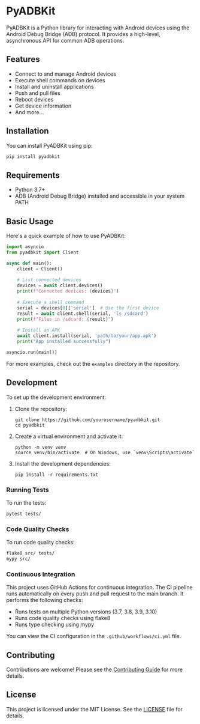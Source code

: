 # PyADBKit

PyADBKit is a Python library for interacting with Android devices using the Android Debug Bridge (ADB) protocol. It provides a high-level, asynchronous API for common ADB operations.

## Features

- Connect to and manage Android devices
- Execute shell commands on devices
- Install and uninstall applications
- Push and pull files
- Reboot devices
- Get device information
- And more...

## Installation

You can install PyADBKit using pip:

```bash
pip install pyadbkit
```

## Requirements

- Python 3.7+
- ADB (Android Debug Bridge) installed and accessible in your system PATH

## Basic Usage

Here's a quick example of how to use PyADBKit:

```python
import asyncio
from pyadbkit import Client

async def main():
    client = Client()
    
    # List connected devices
    devices = await client.devices()
    print(f"Connected devices: {devices}")
    
    # Execute a shell command
    serial = devices[0]['serial']  # Use the first device
    result = await client.shell(serial, 'ls /sdcard')
    print(f"Files in /sdcard: {result}")
    
    # Install an APK
    await client.install(serial, 'path/to/your/app.apk')
    print("App installed successfully")

asyncio.run(main())
```

For more examples, check out the `examples` directory in the repository.

## Development

To set up the development environment:

1. Clone the repository:
   ```
   git clone https://github.com/yourusername/pyadbkit.git
   cd pyadbkit
   ```

2. Create a virtual environment and activate it:
   ```
   python -m venv venv
   source venv/bin/activate  # On Windows, use `venv\Scripts\activate`
   ```

3. Install the development dependencies:
   ```
   pip install -r requirements.txt
   ```

### Running Tests

To run the tests:

```bash
pytest tests/
```

### Code Quality Checks

To run code quality checks:

```bash
flake8 src/ tests/
mypy src/
```

### Continuous Integration

This project uses GitHub Actions for continuous integration. The CI pipeline runs automatically on every push and pull request to the main branch. It performs the following checks:

- Runs tests on multiple Python versions (3.7, 3.8, 3.9, 3.10)
- Runs code quality checks using flake8
- Runs type checking using mypy

You can view the CI configuration in the `.github/workflows/ci.yml` file.

## Contributing

Contributions are welcome! Please see the [Contributing Guide](CONTRIBUTING.md) for more details.

## License

This project is licensed under the MIT License. See the [LICENSE](LICENSE) file for details.
